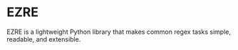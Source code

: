 # EZRE
EZRE is a lightweight Python library that makes common regex tasks simple, readable, and extensible.
